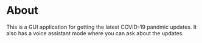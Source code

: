 # About
This is a GUI application for getting the latest COVID-19 pandmic updates. It also has a voice assistant mode where you can ask about the updates.
